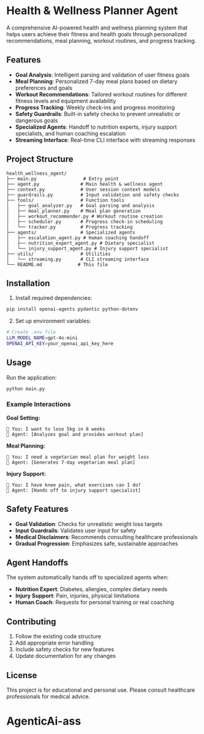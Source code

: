 # Health & Wellness Planner Agent

A comprehensive AI-powered health and wellness planning system that helps users achieve their fitness and health goals through personalized recommendations, meal planning, workout routines, and progress tracking.

## Features

- **Goal Analysis**: Intelligent parsing and validation of user fitness goals
- **Meal Planning**: Personalized 7-day meal plans based on dietary preferences and goals
- **Workout Recommendations**: Tailored workout routines for different fitness levels and equipment availability
- **Progress Tracking**: Weekly check-ins and progress monitoring
- **Safety Guardrails**: Built-in safety checks to prevent unrealistic or dangerous goals
- **Specialized Agents**: Handoff to nutrition experts, injury support specialists, and human coaching escalation
- **Streaming Interface**: Real-time CLI interface with streaming responses

## Project Structure

```
health_wellness_agent/
├── main.py                 # Entry point
├── agent.py               # Main health & wellness agent
├── context.py             # User session context models
├── guardrails.py          # Input validation and safety checks
├── tools/                 # Function tools
│   ├── goal_analyzer.py   # Goal parsing and analysis
│   ├── meal_planner.py    # Meal plan generation
│   ├── workout_recommender.py # Workout routine creation
│   ├── scheduler.py       # Progress check-in scheduling
│   └── tracker.py         # Progress tracking
├── agents/                # Specialized agents
│   ├── escalation_agent.py # Human coaching handoff
│   ├── nutrition_expert_agent.py # Dietary specialist
│   └── injury_support_agent.py # Injury support specialist
├── utils/                 # Utilities
│   └── streaming.py       # CLI streaming interface
└── README.md             # This file
```

## Installation

1. Install required dependencies:
```bash
pip install openai-agents pydantic python-dotenv
```

2. Set up environment variables:
```bash
# Create .env file
LLM_MODEL_NAME=gpt-4o-mini
OPENAI_API_KEY=your_openai_api_key_here
```

## Usage

Run the application:
```bash
python main.py
```

### Example Interactions

**Goal Setting:**
```
💬 You: I want to lose 5kg in 8 weeks
🤖 Agent: [Analyzes goal and provides workout plan]
```

**Meal Planning:**
```
💬 You: I need a vegetarian meal plan for weight loss
🤖 Agent: [Generates 7-day vegetarian meal plan]
```

**Injury Support:**
```
💬 You: I have knee pain, what exercises can I do?
🤖 Agent: [Hands off to injury support specialist]
```

## Safety Features

- **Goal Validation**: Checks for unrealistic weight loss targets
- **Input Guardrails**: Validates user input for safety
- **Medical Disclaimers**: Recommends consulting healthcare professionals
- **Gradual Progression**: Emphasizes safe, sustainable approaches

## Agent Handoffs

The system automatically hands off to specialized agents when:

- **Nutrition Expert**: Diabetes, allergies, complex dietary needs
- **Injury Support**: Pain, injuries, physical limitations
- **Human Coach**: Requests for personal training or real coaching

## Contributing

1. Follow the existing code structure
2. Add appropriate error handling
3. Include safety checks for new features
4. Update documentation for any changes

## License

This project is for educational and personal use. Please consult healthcare professionals for medical advice. 
# AgenticAi-ass
